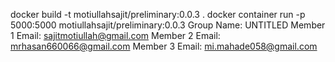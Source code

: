 docker build -t motiullahsajit/preliminary:0.0.3 .
docker container run -p 5000:5000 motiullahsajit/preliminary:0.0.3
Group Name: UNTITLED
Member 1 Email: sajitmotiullah@gmail.com
Member 2 Email: mrhasan660066@gmail.com
Member 3 Email: mi.mahade058@gmail.com
